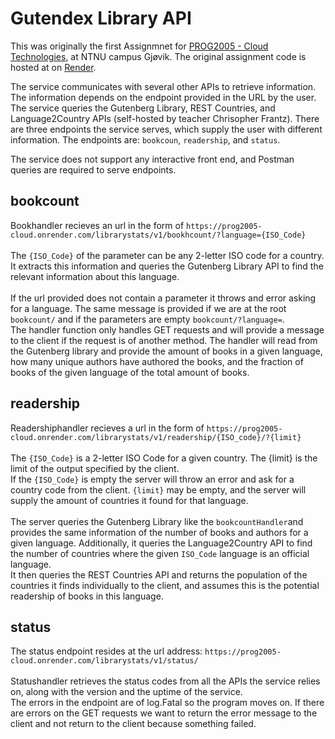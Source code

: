 # Gutendex Library API
This was originally the first Assignmnet for [PROG2005 - Cloud Technologies](https://www.ntnu.edu/studies/courses/PROG2005#tab=omEmnet), at NTNU campus Gjøvik.
The original assignment code is hosted at on [Render](https://prog2005-cloud.onrender.com/).

The service communicates with several other APIs to retrieve information. The information depends on the endpoint provided in the URL by the user. The service queries the Gutenberg Library, REST Countries, and Language2Country APIs (self-hosted by teacher Chrisopher Frantz). There are three endpoints the service serves, which supply the user with different information. The endpoints are: `bookcoun`, `readership`, and `status`. 

The service does not support any interactive front end, and Postman queries are required to serve endpoints. 

## bookcount
Bookhandler recieves an url in the form of `https://prog2005-cloud.onrender.com/librarystats/v1/bookhcount/?language={ISO_Code}`<br><br>
The `{ISO_Code}` of the parameter can be any 2-letter ISO code for a country. It extracts this information and queries the Gutenberg Library API to find the relevant information about this language.
<br><br>
If the url provided does not contain a parameter it throws and error asking for a language. The same message is provided if we are at the root `bookcount/` and if the parameters are empty `bookcount/?language=`.<br>
The handler function only handles GET requests and will provide a message to the client if the request is of another method. 
The handler will read from the Gutenberg library and provide the amount of books in a given language, how many unique authors have authored the books, and the fraction of books of the given language of the total amount of books.
 
## readership
Readershiphandler recieves a url in the form of `https://prog2005-cloud.onrender.com/librarystats/v1/readership/{ISO_code}/?{limit}`
<br><br>
The `{ISO_Code}` is a 2-letter ISO Code for a given country. The {limit} is the limit of the output specified by the client. <br>
If the `{ISO_Code}` is empty the server will throw an error and ask for a country code from the client. `{limit}` may be empty, and the server will supply the amount of countries it found for that language. 
<br><br>
The server queries the Gutenberg Library like the `bookcountHandler`and provides the same information of the number of books and authors for a given language. Additionally, it queries the Language2Country API to find the number of countries where the given `ISO_Code` language is an official language.<br>
It then queries the REST Countries API and returns the population of the countries it finds individually to the client, and assumes this is the potential readership of books in this language.

## status
The status endpoint resides at the url address: `https://prog2005-cloud.onrender.com/librarystats/v1/status/` <br><br>
Statushandler retrieves the status codes from all the APIs the service relies on, along with the version and the uptime of the service.
<br>
The errors in the endpoint are of log.Fatal so the program moves on. If there are errors on the GET requests we want to return the error message to the client and not return to the client because something failed. 
